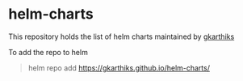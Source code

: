 # helm-charts
This repository holds the list of helm charts maintained by [gkarthiks](https://github.com/gkarthiks)

To add the repo to helm

> helm repo add https://gkarthiks.github.io/helm-charts/
